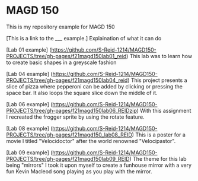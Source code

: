 # MAGD 150

  This is my repository example for MAGD 150
  
  
 [This is a link to the ___ example.] Explaination of what it can do


[Lab 01 example] (https://github.com/S-Reid-1214/MAGD150-PROJECTS/tree/gh-pages/f21magd150lab01_reid)
  This lab was to learn how to create basic shapes in a greyscale fashion
  
[Lab 04 example] (https://github.com/S-Reid-1214/MAGD150-PROJECTS/tree/gh-pages/f21magd150lab04_reid)
  This project presents a slice of pizza where pepperoni can be added by clicking or pressing the space bar. It also loops the square slice down the middle of it.
  
[Lab 06 example] (https://github.com/S-Reid-1214/MAGD150-PROJECTS/tree/gh-pages/f21magd150lab06_REIDzip)
  With this assignment I recreated the frogger sprite by using the rotate feature.
  
[Lab 08 example] (https://github.com/S-Reid-1214/MAGD150-PROJECTS/tree/gh-pages/f21magd150_lab08_REID)
  This is a poster for a movie I titled "Velocidoctor" after the world renowned "Velocipastor".
  
[Lab 09 example] (https://github.com/S-Reid-1214/MAGD150-PROJECTS/tree/gh-pages/f21magd150lab09_REID)
  The theme for this lab being "mirrors" I took it upon myself to create a funhouse mirror with a very fun Kevin Macleod song playing as you play with the mirror.
